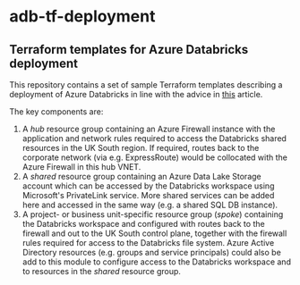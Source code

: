# adb-tf-deployment

## Terraform templates for Azure Databricks deployment

This repository contains a set of sample Terraform templates describing a deployment of Azure Databricks in line with the advice in [this](https://databricks.com/blog/2020/03/27/data-exfiltration-protection-with-azure-databricks.html) article.

The key components are:

1. A *hub* resource group containing an Azure Firewall instance with the application and network rules required to access the Databricks shared resources in the UK South region. If required, routes back to the corporate network (via e.g. ExpressRoute) would be collocated with the Azure Firewall in this hub VNET.
2. A *shared* resource group containing an Azure Data Lake Storage account which can be accessed by the Databricks workspace using Microsoft's PrivateLink service. More shared services can be added here and accessed in the same way (e.g. a shared SQL DB instance). 
3. A project- or business unit-specific resource group (*spoke*) containing the Databricks workspace and configured with routes back to the firewall and out to the UK South control plane, together with the firewall rules required for access to the Databricks file system. Azure Active Directory resources (e.g. groups and service principals) could also be add to this module to configure access to the Databricks workspace and to resources in the *shared* resource group.

